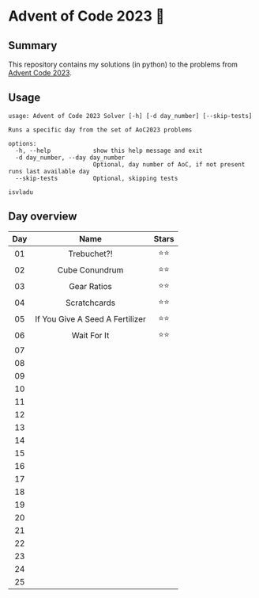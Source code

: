 # Advent of Code 2023 🎄

## Summary
This repository contains my solutions (in python) to the problems from [Advent Code 2023](https://adventofcode.com/2023).

## Usage
```
usage: Advent of Code 2023 Solver [-h] [-d day_number] [--skip-tests]

Runs a specific day from the set of AoC2023 problems

options:
  -h, --help            show this help message and exit
  -d day_number, --day day_number
                        Optional, day number of AoC, if not present runs last available day
  --skip-tests          Optional, skipping tests

isvladu
```

## Day overview
| Day | Name | Stars |
| :-: | :--: | :---: |
|  01 | Trebuchet?! | ⭐⭐ |
|  02 | Cube Conundrum | ⭐⭐ |
|  03 | Gear Ratios | ⭐⭐ |
|  04 | Scratchcards| ⭐⭐ |
|  05 | If You Give A Seed A Fertilizer | ⭐⭐ |
|  06 | Wait For It | ⭐⭐ |
|  07 | |
|  08 | |
|  09 | |
|  10 | |
|  11 | |   
|  12 | |
|  13 | |
|  14 | |
|  15 | |
|  16 | |
|  17 | |
|  18 | |
|  19 | |
|  20 | |
|  21 | |
|  22 | |
|  23 | |
|  24 | |
|  25 | |
